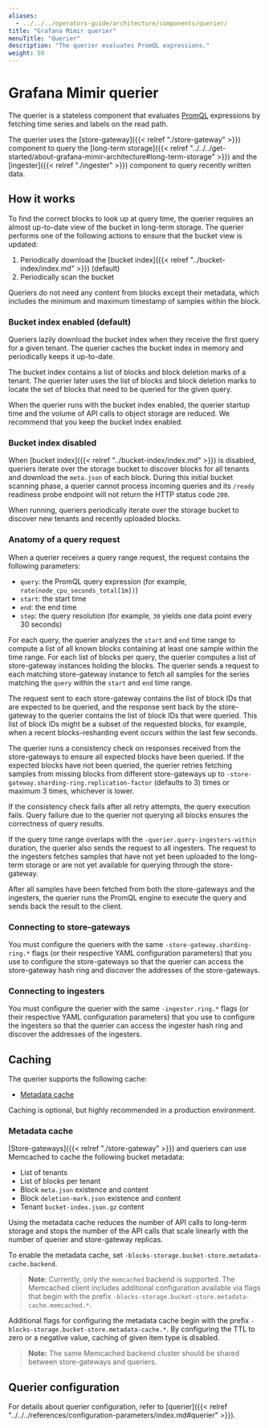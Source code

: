 ```yaml
---
aliases:
  - ../../../operators-guide/architecture/components/querier/
title: "Grafana Mimir querier"
menuTitle: "Querier"
description: "The querier evaluates PromQL expressions."
weight: 50
---
```


# Grafana Mimir querier

The querier is a stateless component that evaluates [PromQL](https://prometheus.io/docs/prometheus/latest/querying/basics/)
expressions by fetching time series and labels on the read path.

The querier uses the [store-gateway]({{< relref "./store-gateway" >}}) component to query the [long-term storage]({{< relref "../../../get-started/about-grafana-mimir-architecture#long-term-storage" >}}) and the [ingester]({{< relref "./ingester" >}}) component to query recently written data.

## How it works

To find the correct blocks to look up at query time, the querier requires an almost up-to-date view of the bucket in long-term storage. The querier performs one of the following actions to ensure that the bucket view is updated:

1. Periodically download the [bucket index]({{< relref "../bucket-index/index.md" >}}) (default)
2. Periodically scan the bucket

Queriers do not need any content from blocks except their metadata, which includes the minimum and maximum timestamp of samples within the block.

### Bucket index enabled (default)

Queriers lazily download the bucket index when they receive the first query for a given tenant. The querier caches the bucket index in memory and periodically keeps it up-to-date.

The bucket index contains a list of blocks and block deletion marks of a tenant. The querier later uses the list of blocks and block deletion marks to locate the set of blocks that need to be queried for the given query.

When the querier runs with the bucket index enabled, the querier startup time and the volume of API calls to object storage are reduced.
We recommend that you keep the bucket index enabled.

### Bucket index disabled

When [bucket index]({{< relref "../bucket-index/index.md" >}}) is disabled, queriers iterate over the storage bucket to discover blocks for all tenants and download the `meta.json` of each block. During this initial bucket scanning phase, a querier cannot process incoming queries and its `/ready` readiness probe endpoint will not return the HTTP status code `200`.

When running, queriers periodically iterate over the storage bucket to discover new tenants and recently uploaded blocks.

### Anatomy of a query request

When a querier receives a query range request, the request contains the following parameters:

- `query`: the PromQL query expression (for example, `rate(node_cpu_seconds_total[1m])`)
- `start`: the start time
- `end`: the end time
- `step`: the query resolution (for example, `30` yields one data point every 30 seconds)

For each query, the querier analyzes the `start` and `end` time range to compute a list of all known blocks containing at least one sample within the time range.
For each list of blocks per query, the querier computes a list of store-gateway instances holding the blocks. The querier sends a request to each matching store-gateway instance to fetch all samples for the series matching the `query` within the `start` and `end` time range.

The request sent to each store-gateway contains the list of block IDs that are expected to be queried, and the response sent back by the store-gateway to the querier contains the list of block IDs that were queried.
This list of block IDs might be a subset of the requested blocks, for example, when a recent blocks-resharding event occurs within the last few seconds.

The querier runs a consistency check on responses received from the store-gateways to ensure all expected blocks have been queried.
If the expected blocks have not been queried, the querier retries fetching samples from missing blocks from different store-gateways up to `-store-gateway.sharding-ring.replication-factor` (defaults to 3) times or maximum 3 times, whichever is lower.

If the consistency check fails after all retry attempts, the query execution fails.
Query failure due to the querier not querying all blocks ensures the correctness of query results.

If the query time range overlaps with the `-querier.query-ingesters-within` duration, the querier also sends the request to all ingesters.
The request to the ingesters fetches samples that have not yet been uploaded to the long-term storage or are not yet available for querying through the store-gateway.

After all samples have been fetched from both the store-gateways and the ingesters, the querier runs the PromQL engine to execute the query and sends back the result to the client.

### Connecting to store-gateways

You must configure the queriers with the same `-store-gateway.sharding-ring.*` flags (or their respective YAML configuration parameters) that you use to configure the store-gateways so that the querier can access the store-gateway hash ring and discover the addresses of the store-gateways.

### Connecting to ingesters

You must configure the querier with the same `-ingester.ring.*` flags (or their respective YAML configuration parameters) that you use to configure the ingesters so that the querier can access the ingester hash ring and discover the addresses of the ingesters.

## Caching

The querier supports the following cache:

- [Metadata cache](#metadata-cache)

Caching is optional, but highly recommended in a production environment.

### Metadata cache

[Store-gateways]({{< relref "./store-gateway" >}}) and queriers can use Memcached to cache the following bucket metadata:

- List of tenants
- List of blocks per tenant
- Block `meta.json` existence and content
- Block `deletion-mark.json` existence and content
- Tenant `bucket-index.json.gz` content

Using the metadata cache reduces the number of API calls to long-term storage and stops the number of the API calls that scale linearly with the number of querier and store-gateway replicas.

To enable the metadata cache, set `-blocks-storage.bucket-store.metadata-cache.backend`.

> **Note**: Currently, only the `memcached` backend is supported. The Memcached client includes additional configuration available via flags that begin with the prefix `-blocks-storage.bucket-store.metadata-cache.memcached.*`.

Additional flags for configuring the metadata cache begin with the prefix `-blocks-storage.bucket-store.metadata-cache.*`. By configuring the TTL to zero or a negative value, caching of given item type is disabled.

> **Note:** The same Memcached backend cluster should be shared between store-gateways and queriers.

## Querier configuration

For details about querier configuration, refer to [querier]({{< relref "../../../references/configuration-parameters/index.md#querier" >}}).
